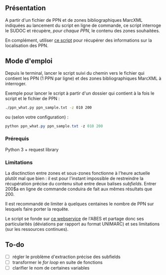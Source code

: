 ## Présentation

A partir d'un fichier de PPN et de zones bibliographiques MarcXML indiquées au lancement du script en ligne de commande, 
ce script interroge le SUDOC et récupère, *pour chaque PPN*, le contenu des zones souhaitées. 

En complément, utiliser [ce script](https://github.com/m-salvadori/ppn_where) pour récupérer
des informations sur la localisation des PPN.

## Mode d'emploi

Depuis le terminal, lancer le script suivi du chemin vers le fichier qui contient les PPN (1 PPN par ligne) et des zones bibliographiques MarcXML à interroger.

Exemple pour lancer le script à partir d'un dossier qui contient à la fois le script et le fichier de PPN :

```bash
./ppn_what.py ppn_sample.txt -z 010 200
```
ou (selon votre configuration) :

```powershell
python ppn_what.py ppn_sample.txt -z 010 200
```

### Prérequis

Python 3 + request library

### Limitations

La disctinction entre zones et sous-zones fonctionne à l'heure actuelle plutôt mal que bien : il est pour l'instant impossible de restreindre
la récupération précise du contenu situé entre deux balises *subfields*. Entrer 200$a en ligne de commande conduira de fait aux mêmes résultats que 200.

Il est recommandé de limiter à quelques centaines le nombre de PPN sur lesquels faire porter la requête.

Le script se fonde sur [ce webservice](https://documentation.abes.fr/sudoc/manuels/administration/aidewebservices/index.html#SudocMarcXML) de l'ABES
et partage donc ses particularités (déviations par rapport au format UNIMARC) et ses limitations (sur les ressources continues).

## To-do

- [ ] régler le problème d'extraction précise des subfields
- [ ] transformer le *for loop* en suite de fonctions
- [ ] clarifier le nom de certaines variables
